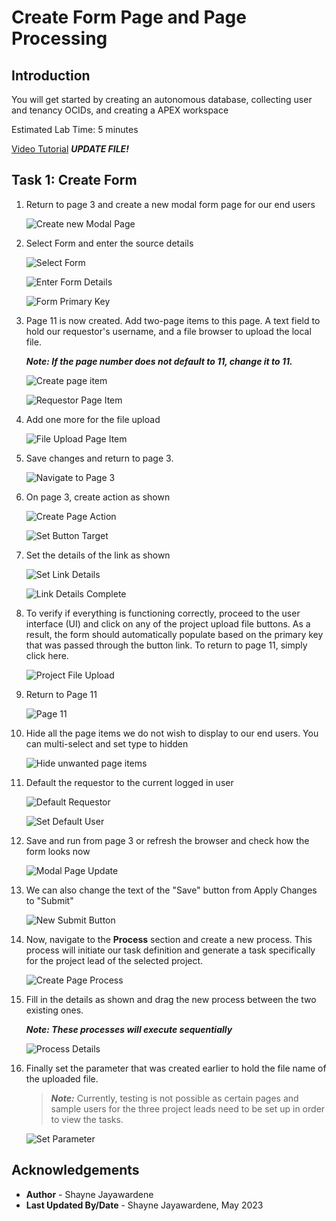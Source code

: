 # Create Form Page and Page Processing

## Introduction

You will get started by creating an autonomous database, collecting user and tenancy OCIDs, and creating a APEX workspace

Estimated Lab Time: 5 minutes

[Video Tutorial](youtube:XRwbswu0jEk)  ***UPDATE FILE!***

## Task 1: Create Form

1. Return to page 3 and create a new modal form page for our end users

    ![Create new Modal Page](images/create-new-page.png)

2. Select Form and enter the source details

    ![Select Form](images/select-form.png)

    ![Enter Form Details](images/enter-form-details.png)

    ![Form Primary Key](images/form-pk.png)

3. Page 11 is now created. Add two-page items to this page. A text field to hold our requestor's username, and a file browser to upload the local file.

    ***Note: If the page number does not default to 11, change it to 11.***

    ![Create page item](images/create-new-items.png)

    ![Requestor Page Item](images/requestor-item.png)

4. Add one more for the file upload

    ![File Upload Page Item](images/file-upload-item.png)

5. Save changes and return to page 3.

    ![Navigate to Page 3](images/save-changes.png)

6. On page 3, create action as shown

    ![Create Page Action](images/create-action.png)

    ![Set Button Target](images/set-button-target.png)

7. Set the details of the link as shown

    ![Set Link Details](images/set-link-details.png)

    ![Link Details Complete](images/link-set.png)

8. To verify if everything is functioning correctly, proceed to the user interface (UI) and click on any of the project upload file buttons. As a result, the form should automatically populate based on the primary key that was passed through the button link. To return to page 11, simply click here.

    ![Project File Upload](images/new-modal-page.png)

9. Return to Page 11

    ![Page 11](images/page-11.png)

10. Hide all the page items we do not wish to display to our end users. You can multi-select and set type to hidden

    ![Hide unwanted page items](images/hide-page-items.png)

11. Default the requestor to the current logged in user

    ![Default Requestor](images/default-requestor.png)

    ![Set Default User](images/requestor-app-user.png)

12. Save and run from page 3 or refresh the browser and check how the form looks now

    ![Modal Page Update](images/modal-page-update.png)

13. We can also change the text of the "Save" button from Apply Changes to "Submit"

    ![New Submit Button](images/submit-button.png)

14. Now, navigate to the **Process** section and create a new process. This process will initiate our task definition and generate a task specifically for the project lead of the selected project.

    ![Create Page Process](images/create-process.png)

15. Fill in the details as shown and drag the new process between the two existing ones.

    ***Note: These processes will execute sequentially***

    ![Process Details](images/process-details.png)

16. Finally set the parameter that was created earlier to hold the file name of the uploaded file.

    >***Note:*** Currently, testing is not possible as certain pages and sample users for the three project leads need to be set up in order to view the tasks.

    ![Set Parameter](images/set-parameter.png)

## Acknowledgements

- **Author** - Shayne Jayawardene
- **Last Updated By/Date** - Shayne Jayawardene, May 2023
